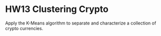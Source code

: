 # HW13 Clustering Crypto

Apply the K-Means algorithm to separate and characterize a collection of crypto currencies. 

